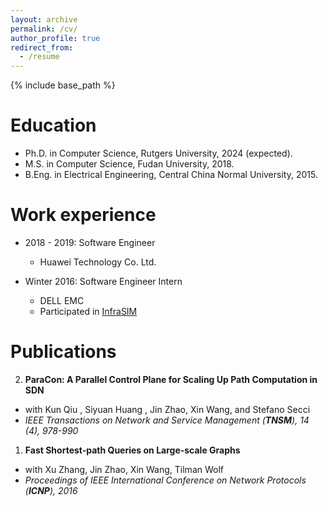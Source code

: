 ```yaml
---
layout: archive
permalink: /cv/
author_profile: true
redirect_from:
  - /resume
---
```


{% include base_path %}

Education
======
* Ph.D. in Computer Science, Rutgers University, 2024 (expected).
* M.S. in Computer Science, Fudan University, 2018.
* B.Eng. in Electrical Engineering, Central China Normal University, 2015.

Work experience
======
* 2018 - 2019: Software Engineer
  * Huawei Technology Co. Ltd.

* Winter 2016: Software Engineer Intern
  * DELL EMC
  * Participated in [InfraSIM](https://github.com/InfraSIM)

Publications
======
2. **ParaCon: A Parallel Control Plane for Scaling Up Path Computation in SDN**
  - with Kun Qiu , Siyuan Huang , Jin Zhao, Xin Wang, and Stefano Secci
  - <i>IEEE Transactions on Network and Service Management (**TNSM**), 14 (4), 978-990</i>
1. **Fast Shortest-path Queries on Large-scale Graphs**
  - with  Xu Zhang, Jin Zhao, Xin Wang, Tilman Wolf
  - <i>Proceedings of IEEE International Conference on Network Protocols (**ICNP**), 2016</i>

<!--   <ul>{% for post in site.publications %}
    {% include archive-single-cv.html %}
  {% endfor %}</ul> -->
  
<!-- Talks
======
  <ul>{% for post in site.talks %}
    {% include archive-single-talk-cv.html %}
  {% endfor %}</ul>
  
Teaching
======
  <ul>{% for post in site.teaching %}
    {% include archive-single-cv.html %}
  {% endfor %}</ul>
  
Service and leadership
======
* Currently signed in to 43 different slack teams -->
